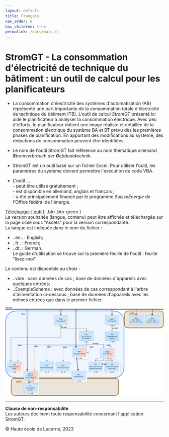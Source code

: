 ```yaml
---
layout: default
title: Français
nav_order: 6
has_children: true
permalink: /docs/main_fr
---
```


# StromGT - La consommation d'électricité de technique du bâtiment : un outil de calcul pour les planificateurs
- La consommation d'électricité des systèmes d'automatisation (AB) représente une part importante de la consommation totale d'électricité de technique du bâtiment (TB). L'outil de calcul _StromGT_ présenté ici aide le planificateur à analyser la consommation électrique. Avec peu d'efforts, le planificateur obtient une image réaliste et détaillée de la consommation électrique du système BA et BT prévu dès les premières phases de planification. En apportant des modifications au système, des réductions de consommation peuvent être identifiées.

- Le nom de l'outil StromGT fait référence au nom thématique allemand _**S**tromverbrauch der **G**ebäude**t**echnik_.

- StromGT est un outil basé sur un fichier Excel. Pour utiliser l'outil, les paramètres du système doivent permettre l'exécution du code VBA.

- L'outil ...<br> 
      - peut être utilisé gratuitement ;<br> 
      - est disponible en allemand, anglais et français ;<br> 
      - a été principalement financé par le programme _SuisseEnergie_ de l'Office fédéral de l'énergie.<br> 



[Télécharger l'outil](https://github.com/hslu-ige-laes/StromGTPublic/releases/latest){: .btn .btn-green }<br> 
La version souhaitée (langue, contenu) peut être affichée et téléchargée sur la page cible sous "Assets" pour la version correspondante.<br> 
La langue est indiquée dans le nom du fichier :<br> 
- ..en.. : English;<br> 
- ..fr.. : French;<br> 
- ..dt. : German.<br>
Le guide d'utilisation se trouve sur la première feuille de l'outil : feuille "lisez-moi".<br>

Le contenu est disponible au choix :<br> 
- ..vide : sans données de cas ; base de données d'appareils avec quelques entrées;<br> 
- ..ExempleSchema : avec données de cas correspondant à l'arbre d'alimentation ci-dessous ; base de données d'appareils avec les mêmes entrées que dans le premier fichier.<br>

<img src="https://github.com/hslu-ige-laes/StromGTPublic/raw/main/docs/assets/images/SchemaBsp_de_200p_Ausschnitt.png">


<hr>

**Clause de non-responsabilité**<br>
Les auteurs déclinent toute responsabilité concernant l'application StromGT.

© Haute école de Lucerne, 2023
